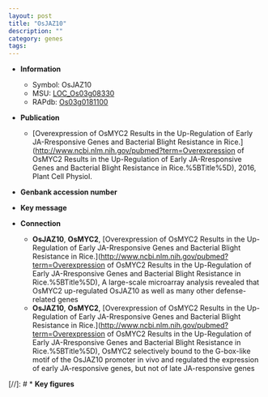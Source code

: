 ```yaml
---
layout: post
title: "OsJAZ10"
description: ""
category: genes
tags: 
---
```


* **Information**  
    + Symbol: OsJAZ10  
    + MSU: [LOC_Os03g08330](http://rice.plantbiology.msu.edu/cgi-bin/ORF_infopage.cgi?orf=LOC_Os03g08330)  
    + RAPdb: [Os03g0181100](http://rapdb.dna.affrc.go.jp/viewer/gbrowse_details/irgsp1?name=Os03g0181100)  

* **Publication**  
    + [Overexpression of OsMYC2 Results in the Up-Regulation of Early JA-Rresponsive Genes and Bacterial Blight Resistance in Rice.](http://www.ncbi.nlm.nih.gov/pubmed?term=Overexpression of OsMYC2 Results in the Up-Regulation of Early JA-Rresponsive Genes and Bacterial Blight Resistance in Rice.%5BTitle%5D), 2016, Plant Cell Physiol.

* **Genbank accession number**  

* **Key message**  

* **Connection**  
    + __OsJAZ10__, __OsMYC2__, [Overexpression of OsMYC2 Results in the Up-Regulation of Early JA-Rresponsive Genes and Bacterial Blight Resistance in Rice.](http://www.ncbi.nlm.nih.gov/pubmed?term=Overexpression of OsMYC2 Results in the Up-Regulation of Early JA-Rresponsive Genes and Bacterial Blight Resistance in Rice.%5BTitle%5D), A large-scale microarray analysis revealed that OsMYC2 up-regulated OsJAZ10 as well as many other defense-related genes
    + __OsJAZ10__, __OsMYC2__, [Overexpression of OsMYC2 Results in the Up-Regulation of Early JA-Rresponsive Genes and Bacterial Blight Resistance in Rice.](http://www.ncbi.nlm.nih.gov/pubmed?term=Overexpression of OsMYC2 Results in the Up-Regulation of Early JA-Rresponsive Genes and Bacterial Blight Resistance in Rice.%5BTitle%5D), OsMYC2 selectively bound to the G-box-like motif of the OsJAZ10 promoter in vivo and regulated the expression of early JA-responsive genes, but not of late JA-responsive genes

[//]: # * **Key figures**  


